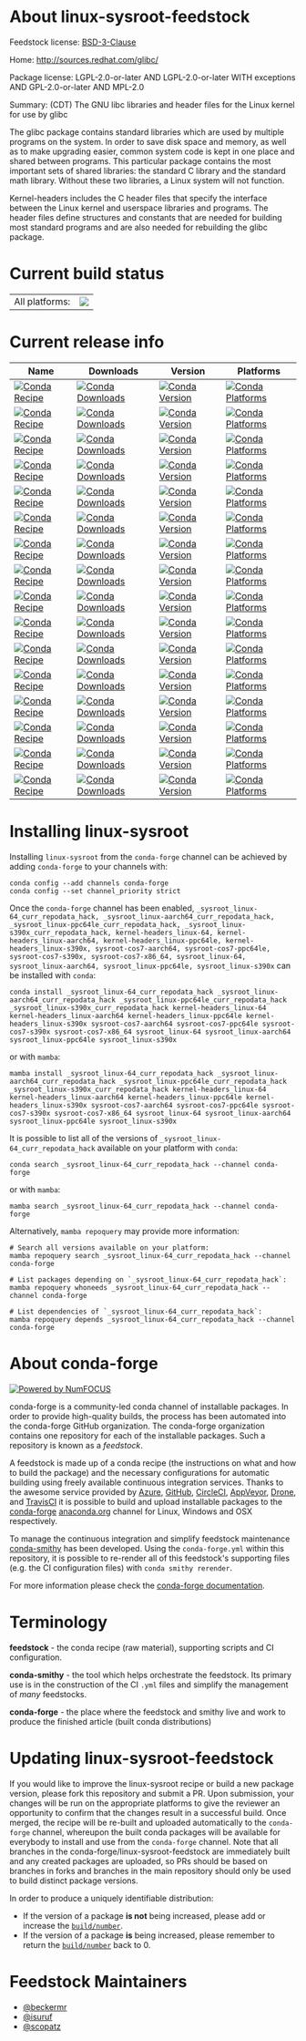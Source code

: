 About linux-sysroot-feedstock
=============================

Feedstock license: [BSD-3-Clause](https://github.com/conda-forge/linux-sysroot-feedstock/blob/main/LICENSE.txt)

Home: http://sources.redhat.com/glibc/

Package license: LGPL-2.0-or-later AND LGPL-2.0-or-later WITH exceptions AND GPL-2.0-or-later AND MPL-2.0

Summary: (CDT) The GNU libc libraries and header files for the Linux kernel for use by glibc

The glibc package contains standard libraries which are used by multiple
programs on the system. In order to save disk space and memory, as well as to
make upgrading easier, common system code is kept in one place and shared
between programs. This particular package contains the most important sets of
shared libraries: the standard C library and the standard math library.
Without these two libraries, a Linux system will not function.

Kernel-headers includes the C header files that specify the interface between
the Linux kernel and userspace libraries and programs.  The header files
define structures and constants that are needed for building most standard
programs and are also needed for rebuilding the glibc package.


Current build status
====================


<table><tr><td>All platforms:</td>
    <td>
      <a href="https://dev.azure.com/conda-forge/feedstock-builds/_build/latest?definitionId=8889&branchName=main">
        <img src="https://dev.azure.com/conda-forge/feedstock-builds/_apis/build/status/linux-sysroot-feedstock?branchName=main">
      </a>
    </td>
  </tr>
</table>

Current release info
====================

| Name | Downloads | Version | Platforms |
| --- | --- | --- | --- |
| [![Conda Recipe](https://img.shields.io/badge/recipe-_sysroot_linux--64_curr_repodata_hack-green.svg)](https://anaconda.org/conda-forge/_sysroot_linux-64_curr_repodata_hack) | [![Conda Downloads](https://img.shields.io/conda/dn/conda-forge/_sysroot_linux-64_curr_repodata_hack.svg)](https://anaconda.org/conda-forge/_sysroot_linux-64_curr_repodata_hack) | [![Conda Version](https://img.shields.io/conda/vn/conda-forge/_sysroot_linux-64_curr_repodata_hack.svg)](https://anaconda.org/conda-forge/_sysroot_linux-64_curr_repodata_hack) | [![Conda Platforms](https://img.shields.io/conda/pn/conda-forge/_sysroot_linux-64_curr_repodata_hack.svg)](https://anaconda.org/conda-forge/_sysroot_linux-64_curr_repodata_hack) |
| [![Conda Recipe](https://img.shields.io/badge/recipe-_sysroot_linux--aarch64_curr_repodata_hack-green.svg)](https://anaconda.org/conda-forge/_sysroot_linux-aarch64_curr_repodata_hack) | [![Conda Downloads](https://img.shields.io/conda/dn/conda-forge/_sysroot_linux-aarch64_curr_repodata_hack.svg)](https://anaconda.org/conda-forge/_sysroot_linux-aarch64_curr_repodata_hack) | [![Conda Version](https://img.shields.io/conda/vn/conda-forge/_sysroot_linux-aarch64_curr_repodata_hack.svg)](https://anaconda.org/conda-forge/_sysroot_linux-aarch64_curr_repodata_hack) | [![Conda Platforms](https://img.shields.io/conda/pn/conda-forge/_sysroot_linux-aarch64_curr_repodata_hack.svg)](https://anaconda.org/conda-forge/_sysroot_linux-aarch64_curr_repodata_hack) |
| [![Conda Recipe](https://img.shields.io/badge/recipe-_sysroot_linux--ppc64le_curr_repodata_hack-green.svg)](https://anaconda.org/conda-forge/_sysroot_linux-ppc64le_curr_repodata_hack) | [![Conda Downloads](https://img.shields.io/conda/dn/conda-forge/_sysroot_linux-ppc64le_curr_repodata_hack.svg)](https://anaconda.org/conda-forge/_sysroot_linux-ppc64le_curr_repodata_hack) | [![Conda Version](https://img.shields.io/conda/vn/conda-forge/_sysroot_linux-ppc64le_curr_repodata_hack.svg)](https://anaconda.org/conda-forge/_sysroot_linux-ppc64le_curr_repodata_hack) | [![Conda Platforms](https://img.shields.io/conda/pn/conda-forge/_sysroot_linux-ppc64le_curr_repodata_hack.svg)](https://anaconda.org/conda-forge/_sysroot_linux-ppc64le_curr_repodata_hack) |
| [![Conda Recipe](https://img.shields.io/badge/recipe-_sysroot_linux--s390x_curr_repodata_hack-green.svg)](https://anaconda.org/conda-forge/_sysroot_linux-s390x_curr_repodata_hack) | [![Conda Downloads](https://img.shields.io/conda/dn/conda-forge/_sysroot_linux-s390x_curr_repodata_hack.svg)](https://anaconda.org/conda-forge/_sysroot_linux-s390x_curr_repodata_hack) | [![Conda Version](https://img.shields.io/conda/vn/conda-forge/_sysroot_linux-s390x_curr_repodata_hack.svg)](https://anaconda.org/conda-forge/_sysroot_linux-s390x_curr_repodata_hack) | [![Conda Platforms](https://img.shields.io/conda/pn/conda-forge/_sysroot_linux-s390x_curr_repodata_hack.svg)](https://anaconda.org/conda-forge/_sysroot_linux-s390x_curr_repodata_hack) |
| [![Conda Recipe](https://img.shields.io/badge/recipe-kernel--headers_linux--64-green.svg)](https://anaconda.org/conda-forge/kernel-headers_linux-64) | [![Conda Downloads](https://img.shields.io/conda/dn/conda-forge/kernel-headers_linux-64.svg)](https://anaconda.org/conda-forge/kernel-headers_linux-64) | [![Conda Version](https://img.shields.io/conda/vn/conda-forge/kernel-headers_linux-64.svg)](https://anaconda.org/conda-forge/kernel-headers_linux-64) | [![Conda Platforms](https://img.shields.io/conda/pn/conda-forge/kernel-headers_linux-64.svg)](https://anaconda.org/conda-forge/kernel-headers_linux-64) |
| [![Conda Recipe](https://img.shields.io/badge/recipe-kernel--headers_linux--aarch64-green.svg)](https://anaconda.org/conda-forge/kernel-headers_linux-aarch64) | [![Conda Downloads](https://img.shields.io/conda/dn/conda-forge/kernel-headers_linux-aarch64.svg)](https://anaconda.org/conda-forge/kernel-headers_linux-aarch64) | [![Conda Version](https://img.shields.io/conda/vn/conda-forge/kernel-headers_linux-aarch64.svg)](https://anaconda.org/conda-forge/kernel-headers_linux-aarch64) | [![Conda Platforms](https://img.shields.io/conda/pn/conda-forge/kernel-headers_linux-aarch64.svg)](https://anaconda.org/conda-forge/kernel-headers_linux-aarch64) |
| [![Conda Recipe](https://img.shields.io/badge/recipe-kernel--headers_linux--ppc64le-green.svg)](https://anaconda.org/conda-forge/kernel-headers_linux-ppc64le) | [![Conda Downloads](https://img.shields.io/conda/dn/conda-forge/kernel-headers_linux-ppc64le.svg)](https://anaconda.org/conda-forge/kernel-headers_linux-ppc64le) | [![Conda Version](https://img.shields.io/conda/vn/conda-forge/kernel-headers_linux-ppc64le.svg)](https://anaconda.org/conda-forge/kernel-headers_linux-ppc64le) | [![Conda Platforms](https://img.shields.io/conda/pn/conda-forge/kernel-headers_linux-ppc64le.svg)](https://anaconda.org/conda-forge/kernel-headers_linux-ppc64le) |
| [![Conda Recipe](https://img.shields.io/badge/recipe-kernel--headers_linux--s390x-green.svg)](https://anaconda.org/conda-forge/kernel-headers_linux-s390x) | [![Conda Downloads](https://img.shields.io/conda/dn/conda-forge/kernel-headers_linux-s390x.svg)](https://anaconda.org/conda-forge/kernel-headers_linux-s390x) | [![Conda Version](https://img.shields.io/conda/vn/conda-forge/kernel-headers_linux-s390x.svg)](https://anaconda.org/conda-forge/kernel-headers_linux-s390x) | [![Conda Platforms](https://img.shields.io/conda/pn/conda-forge/kernel-headers_linux-s390x.svg)](https://anaconda.org/conda-forge/kernel-headers_linux-s390x) |
| [![Conda Recipe](https://img.shields.io/badge/recipe-sysroot--cos7--aarch64-green.svg)](https://anaconda.org/conda-forge/sysroot-cos7-aarch64) | [![Conda Downloads](https://img.shields.io/conda/dn/conda-forge/sysroot-cos7-aarch64.svg)](https://anaconda.org/conda-forge/sysroot-cos7-aarch64) | [![Conda Version](https://img.shields.io/conda/vn/conda-forge/sysroot-cos7-aarch64.svg)](https://anaconda.org/conda-forge/sysroot-cos7-aarch64) | [![Conda Platforms](https://img.shields.io/conda/pn/conda-forge/sysroot-cos7-aarch64.svg)](https://anaconda.org/conda-forge/sysroot-cos7-aarch64) |
| [![Conda Recipe](https://img.shields.io/badge/recipe-sysroot--cos7--ppc64le-green.svg)](https://anaconda.org/conda-forge/sysroot-cos7-ppc64le) | [![Conda Downloads](https://img.shields.io/conda/dn/conda-forge/sysroot-cos7-ppc64le.svg)](https://anaconda.org/conda-forge/sysroot-cos7-ppc64le) | [![Conda Version](https://img.shields.io/conda/vn/conda-forge/sysroot-cos7-ppc64le.svg)](https://anaconda.org/conda-forge/sysroot-cos7-ppc64le) | [![Conda Platforms](https://img.shields.io/conda/pn/conda-forge/sysroot-cos7-ppc64le.svg)](https://anaconda.org/conda-forge/sysroot-cos7-ppc64le) |
| [![Conda Recipe](https://img.shields.io/badge/recipe-sysroot--cos7--s390x-green.svg)](https://anaconda.org/conda-forge/sysroot-cos7-s390x) | [![Conda Downloads](https://img.shields.io/conda/dn/conda-forge/sysroot-cos7-s390x.svg)](https://anaconda.org/conda-forge/sysroot-cos7-s390x) | [![Conda Version](https://img.shields.io/conda/vn/conda-forge/sysroot-cos7-s390x.svg)](https://anaconda.org/conda-forge/sysroot-cos7-s390x) | [![Conda Platforms](https://img.shields.io/conda/pn/conda-forge/sysroot-cos7-s390x.svg)](https://anaconda.org/conda-forge/sysroot-cos7-s390x) |
| [![Conda Recipe](https://img.shields.io/badge/recipe-sysroot--cos7--x86_64-green.svg)](https://anaconda.org/conda-forge/sysroot-cos7-x86_64) | [![Conda Downloads](https://img.shields.io/conda/dn/conda-forge/sysroot-cos7-x86_64.svg)](https://anaconda.org/conda-forge/sysroot-cos7-x86_64) | [![Conda Version](https://img.shields.io/conda/vn/conda-forge/sysroot-cos7-x86_64.svg)](https://anaconda.org/conda-forge/sysroot-cos7-x86_64) | [![Conda Platforms](https://img.shields.io/conda/pn/conda-forge/sysroot-cos7-x86_64.svg)](https://anaconda.org/conda-forge/sysroot-cos7-x86_64) |
| [![Conda Recipe](https://img.shields.io/badge/recipe-sysroot_linux--64-green.svg)](https://anaconda.org/conda-forge/sysroot_linux-64) | [![Conda Downloads](https://img.shields.io/conda/dn/conda-forge/sysroot_linux-64.svg)](https://anaconda.org/conda-forge/sysroot_linux-64) | [![Conda Version](https://img.shields.io/conda/vn/conda-forge/sysroot_linux-64.svg)](https://anaconda.org/conda-forge/sysroot_linux-64) | [![Conda Platforms](https://img.shields.io/conda/pn/conda-forge/sysroot_linux-64.svg)](https://anaconda.org/conda-forge/sysroot_linux-64) |
| [![Conda Recipe](https://img.shields.io/badge/recipe-sysroot_linux--aarch64-green.svg)](https://anaconda.org/conda-forge/sysroot_linux-aarch64) | [![Conda Downloads](https://img.shields.io/conda/dn/conda-forge/sysroot_linux-aarch64.svg)](https://anaconda.org/conda-forge/sysroot_linux-aarch64) | [![Conda Version](https://img.shields.io/conda/vn/conda-forge/sysroot_linux-aarch64.svg)](https://anaconda.org/conda-forge/sysroot_linux-aarch64) | [![Conda Platforms](https://img.shields.io/conda/pn/conda-forge/sysroot_linux-aarch64.svg)](https://anaconda.org/conda-forge/sysroot_linux-aarch64) |
| [![Conda Recipe](https://img.shields.io/badge/recipe-sysroot_linux--ppc64le-green.svg)](https://anaconda.org/conda-forge/sysroot_linux-ppc64le) | [![Conda Downloads](https://img.shields.io/conda/dn/conda-forge/sysroot_linux-ppc64le.svg)](https://anaconda.org/conda-forge/sysroot_linux-ppc64le) | [![Conda Version](https://img.shields.io/conda/vn/conda-forge/sysroot_linux-ppc64le.svg)](https://anaconda.org/conda-forge/sysroot_linux-ppc64le) | [![Conda Platforms](https://img.shields.io/conda/pn/conda-forge/sysroot_linux-ppc64le.svg)](https://anaconda.org/conda-forge/sysroot_linux-ppc64le) |
| [![Conda Recipe](https://img.shields.io/badge/recipe-sysroot_linux--s390x-green.svg)](https://anaconda.org/conda-forge/sysroot_linux-s390x) | [![Conda Downloads](https://img.shields.io/conda/dn/conda-forge/sysroot_linux-s390x.svg)](https://anaconda.org/conda-forge/sysroot_linux-s390x) | [![Conda Version](https://img.shields.io/conda/vn/conda-forge/sysroot_linux-s390x.svg)](https://anaconda.org/conda-forge/sysroot_linux-s390x) | [![Conda Platforms](https://img.shields.io/conda/pn/conda-forge/sysroot_linux-s390x.svg)](https://anaconda.org/conda-forge/sysroot_linux-s390x) |

Installing linux-sysroot
========================

Installing `linux-sysroot` from the `conda-forge` channel can be achieved by adding `conda-forge` to your channels with:

```
conda config --add channels conda-forge
conda config --set channel_priority strict
```

Once the `conda-forge` channel has been enabled, `_sysroot_linux-64_curr_repodata_hack, _sysroot_linux-aarch64_curr_repodata_hack, _sysroot_linux-ppc64le_curr_repodata_hack, _sysroot_linux-s390x_curr_repodata_hack, kernel-headers_linux-64, kernel-headers_linux-aarch64, kernel-headers_linux-ppc64le, kernel-headers_linux-s390x, sysroot-cos7-aarch64, sysroot-cos7-ppc64le, sysroot-cos7-s390x, sysroot-cos7-x86_64, sysroot_linux-64, sysroot_linux-aarch64, sysroot_linux-ppc64le, sysroot_linux-s390x` can be installed with `conda`:

```
conda install _sysroot_linux-64_curr_repodata_hack _sysroot_linux-aarch64_curr_repodata_hack _sysroot_linux-ppc64le_curr_repodata_hack _sysroot_linux-s390x_curr_repodata_hack kernel-headers_linux-64 kernel-headers_linux-aarch64 kernel-headers_linux-ppc64le kernel-headers_linux-s390x sysroot-cos7-aarch64 sysroot-cos7-ppc64le sysroot-cos7-s390x sysroot-cos7-x86_64 sysroot_linux-64 sysroot_linux-aarch64 sysroot_linux-ppc64le sysroot_linux-s390x
```

or with `mamba`:

```
mamba install _sysroot_linux-64_curr_repodata_hack _sysroot_linux-aarch64_curr_repodata_hack _sysroot_linux-ppc64le_curr_repodata_hack _sysroot_linux-s390x_curr_repodata_hack kernel-headers_linux-64 kernel-headers_linux-aarch64 kernel-headers_linux-ppc64le kernel-headers_linux-s390x sysroot-cos7-aarch64 sysroot-cos7-ppc64le sysroot-cos7-s390x sysroot-cos7-x86_64 sysroot_linux-64 sysroot_linux-aarch64 sysroot_linux-ppc64le sysroot_linux-s390x
```

It is possible to list all of the versions of `_sysroot_linux-64_curr_repodata_hack` available on your platform with `conda`:

```
conda search _sysroot_linux-64_curr_repodata_hack --channel conda-forge
```

or with `mamba`:

```
mamba search _sysroot_linux-64_curr_repodata_hack --channel conda-forge
```

Alternatively, `mamba repoquery` may provide more information:

```
# Search all versions available on your platform:
mamba repoquery search _sysroot_linux-64_curr_repodata_hack --channel conda-forge

# List packages depending on `_sysroot_linux-64_curr_repodata_hack`:
mamba repoquery whoneeds _sysroot_linux-64_curr_repodata_hack --channel conda-forge

# List dependencies of `_sysroot_linux-64_curr_repodata_hack`:
mamba repoquery depends _sysroot_linux-64_curr_repodata_hack --channel conda-forge
```


About conda-forge
=================

[![Powered by
NumFOCUS](https://img.shields.io/badge/powered%20by-NumFOCUS-orange.svg?style=flat&colorA=E1523D&colorB=007D8A)](https://numfocus.org)

conda-forge is a community-led conda channel of installable packages.
In order to provide high-quality builds, the process has been automated into the
conda-forge GitHub organization. The conda-forge organization contains one repository
for each of the installable packages. Such a repository is known as a *feedstock*.

A feedstock is made up of a conda recipe (the instructions on what and how to build
the package) and the necessary configurations for automatic building using freely
available continuous integration services. Thanks to the awesome service provided by
[Azure](https://azure.microsoft.com/en-us/services/devops/), [GitHub](https://github.com/),
[CircleCI](https://circleci.com/), [AppVeyor](https://www.appveyor.com/),
[Drone](https://cloud.drone.io/welcome), and [TravisCI](https://travis-ci.com/)
it is possible to build and upload installable packages to the
[conda-forge](https://anaconda.org/conda-forge) [anaconda.org](https://anaconda.org/)
channel for Linux, Windows and OSX respectively.

To manage the continuous integration and simplify feedstock maintenance
[conda-smithy](https://github.com/conda-forge/conda-smithy) has been developed.
Using the ``conda-forge.yml`` within this repository, it is possible to re-render all of
this feedstock's supporting files (e.g. the CI configuration files) with ``conda smithy rerender``.

For more information please check the [conda-forge documentation](https://conda-forge.org/docs/).

Terminology
===========

**feedstock** - the conda recipe (raw material), supporting scripts and CI configuration.

**conda-smithy** - the tool which helps orchestrate the feedstock.
                   Its primary use is in the construction of the CI ``.yml`` files
                   and simplify the management of *many* feedstocks.

**conda-forge** - the place where the feedstock and smithy live and work to
                  produce the finished article (built conda distributions)


Updating linux-sysroot-feedstock
================================

If you would like to improve the linux-sysroot recipe or build a new
package version, please fork this repository and submit a PR. Upon submission,
your changes will be run on the appropriate platforms to give the reviewer an
opportunity to confirm that the changes result in a successful build. Once
merged, the recipe will be re-built and uploaded automatically to the
`conda-forge` channel, whereupon the built conda packages will be available for
everybody to install and use from the `conda-forge` channel.
Note that all branches in the conda-forge/linux-sysroot-feedstock are
immediately built and any created packages are uploaded, so PRs should be based
on branches in forks and branches in the main repository should only be used to
build distinct package versions.

In order to produce a uniquely identifiable distribution:
 * If the version of a package **is not** being increased, please add or increase
   the [``build/number``](https://docs.conda.io/projects/conda-build/en/latest/resources/define-metadata.html#build-number-and-string).
 * If the version of a package **is** being increased, please remember to return
   the [``build/number``](https://docs.conda.io/projects/conda-build/en/latest/resources/define-metadata.html#build-number-and-string)
   back to 0.

Feedstock Maintainers
=====================

* [@beckermr](https://github.com/beckermr/)
* [@isuruf](https://github.com/isuruf/)
* [@scopatz](https://github.com/scopatz/)

